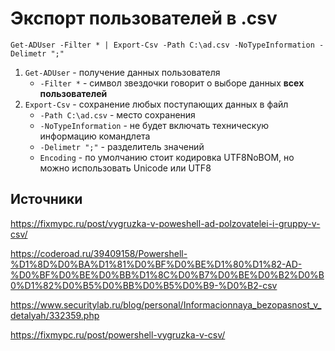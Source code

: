 # Экспорт пользователей в .csv

`Get-ADUser -Filter * | Export-Csv -Path C:\ad.csv -NoTypeInformation -Delimetr ";"`

1. `Get-ADUser` - получение данных пользователя
   * `-Filter *` - символ звездочки говорит о выборе данных **всех пользователей**
2. `Export-Csv` - сохранение любых поступающих данных в файл
   * `-Path C:\ad.csv` - место сохранения
   * `-NoTypeInformation` - не будет включать техническую информацию командлета
   * `-Delimetr ";"` - разделитель значений
   * `Encoding` - по умолчанию стоит кодировка UTF8NoBOM, но можно использовать Unicode или UTF8 





## Источники

https://fixmypc.ru/post/vygruzka-v-poweshell-ad-polzovatelei-i-gruppy-v-csv/

https://coderoad.ru/39409158/Powershell-%D1%8D%D0%BA%D1%81%D0%BF%D0%BE%D1%80%D1%82-AD-%D0%BF%D0%BE%D0%BB%D1%8C%D0%B7%D0%BE%D0%B2%D0%B0%D1%82%D0%B5%D0%BB%D0%B5%D0%B9-%D0%B2-csv

https://www.securitylab.ru/blog/personal/Informacionnaya_bezopasnost_v_detalyah/332359.php

https://fixmypc.ru/post/powershell-vygruzka-v-csv/